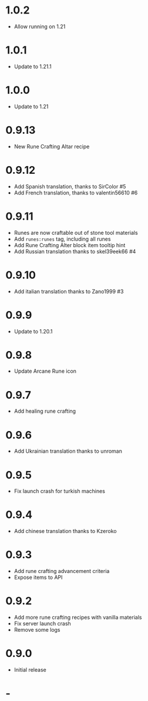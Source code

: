 # 1.0.2

- Allow running on 1.21

# 1.0.1

- Update to 1.21.1

# 1.0.0

- Update to 1.21

# 0.9.13

- New Rune Crafting Altar recipe

# 0.9.12

- Add Spanish translation, thanks to SirColor #5
- Add French translation, thanks to valentin56610 #6

# 0.9.11

- Runes are now craftable out of stone tool materials
- Add `runes:runes` tag, including all runes
- Add Rune Crafting Alter block item tooltip hint
- Add Russian translation thanks to skel39eek66 #4

# 0.9.10

- Add italian translation thanks to Zano1999 #3

# 0.9.9

- Update to 1.20.1

# 0.9.8

- Update Arcane Rune icon

# 0.9.7

- Add healing rune crafting

# 0.9.6

- Add Ukrainian translation thanks to unroman

# 0.9.5
- Fix launch crash for turkish machines

# 0.9.4
- Add chinese translation thanks to Kzeroko

# 0.9.3
- Add rune crafting advancement criteria
- Expose items to API

# 0.9.2
- Add more rune crafting recipes with vanilla materials
- Fix server launch crash
- Remove some logs

# 0.9.0
- Initial release

# -